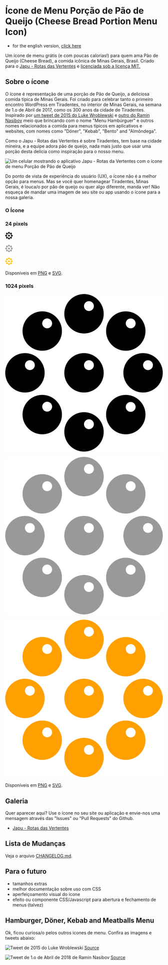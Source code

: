 # Ícone de Menu Porção de Pão de Queijo (Cheese Bread Portion Menu Icon)

* for the english version, [click here](README.md)

Um ícone de menu grátis (e com poucas calorias!) para quem ama Pão de Queijo (Cheese Bread), a comida icônica de Minas Gerais, Brasil. Criado para o [Japu - Rotas das Vertentes](https://www.japuapp.com.br/app/) e [licenciada sob a licença MIT.](LICENSE)

## Sobre o ícone

O ícone é representação de uma porção de Pão de Queijo, a deliciosa comida típica de Minas Gerais. Foi criado para celebrar tanto o primeiro encontro WordPress em Tiradentes, no interior de Minas Gerais, na semana de 1.o de Abril de 2017, como os 300 anos da cidade de Tiradentes. Inspirado por [um tweet de 2015 do Luke Wroblewski](https://twitter.com/lukew/status/591296890030915585) e [outro do Ramin Nasibov](https://twitter.com/RaminNasibov/status/980481387684859904) meio que brincando com o nome "Menu Hambúrguer" e outros nomes relacionados a comida para menus típicos em aplicativos e websites, com nomes como "Döner", "Kebab", "Bento" and "Almôndega".

Como o Japu - Rotas das Vertentes é sobre Tiradentes, tem base na cidade mineira, e a equipe adora pão de queijo, nada mais justo que usar uma porção desta delícia como inspiração para o nosso menu.

![Um celular mostrando o aplicativo Japu - Rotas da Vertentes com o ícone de menu Porção de Pão de Queijo](japuapp-com-br-app-cheese-bread-portion-menu-icon-1.jpg)

Do ponto de vista de experiência do usuário (UX), o ícone não é a melhor opção para menus. Mas se você quer homenagear Tiradentes, Minas Gerais, é louca/o por pão de queijo ou quer algo diferente, manda ver! Não esqueça de mandar uma imagem de seu site ou app usando o ícone para a nossa galeria.

### O Ícone

### 24 pixels

![ÍCone Menu Porção de Pão de Queijo - Preto](/icons/png/24px/cheese-bread-portion-icon-black-24px.png)

![ÍCone Menu Porção de Pão de Queijo - Cinza](/icons/png/24px/cheese-bread-portion-icon-gray-24px.png)

![ÍCone Menu Porção de Pão de Queijo - Amarelo Japu](/icons/png/24px/cheese-bread-portion-icon-japu-yellow-24px.png)

Disponíveis em [PNG](/icons/png/24px/) e [SVG](/icons/svg/24px/).

### 1024 pixels

![ÍCone Menu Porção de Pão de Queijo - Preto](/icons/png/1024px/cheese-bread-portion-icon-black-1024px.png)

![ÍCone Menu Porção de Pão de Queijo - Cinza](/icons/png/1024px/cheese-bread-portion-icon-gray-1024px.png)

![ÍCone Menu Porção de Pão de Queijo - Amarelo Japu](/icons/png/1024px/cheese-bread-portion-icon-japu-yellow-1024px.png)

Disponíveis em [PNG](/icons/png/1024px/) e [SVG](/icons/svg/1024px/).

## Galeria

Quer aparecer aqui? Use o ícone no seu site ou aplicação e envie-nos uma mensagem através das "Issues" ou "Pull Requests" do Github.

- [Japu - Rotas das Vertentes](https://www.japuapp.com.br)

## Lista de Mudanças

Veja o arquivo [CHANGELOG.md](CHANGELOG.md).

## Para o futuro

- tamanhos extras
- melhor documentação sobre uso com CSS
- aperfeiçoamento visual do ícone
- efeito ou componente CSS/Javascript para abertura e fechamento de menus (talvez)

## Hamburger, Döner, Kebab and Meatballs Menu

Ok, ficou curiosa/o pelos outros ícones de menu. Confira as imagens e tweets abaixo:

![Tweet de 2015 do Luke Wroblewski](twitter-lukew-status-591296890030915585-a.jpg)
[Source](twitter-lukew-status-591296890030915585-a.jpg)

![Tweet de 1.o de Abril de 2018 de Ramin Nasibov](twitter-raminnasibov-status-980481387684859904.jpg)
[Source](https://twitter.com/RaminNasibov/status/980481387684859904)